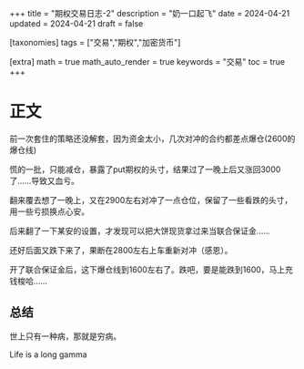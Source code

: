 +++
title = "期权交易日志-2"
description = "奶一口起飞"
date = 2024-04-21
updated = 2024-04-21
draft = false

[taxonomies]
tags = ["交易","期权","加密货币"]

[extra]
math = true
math_auto_render = true
keywords = "交易"
toc = true
+++

# 正文

前一次套住的策略还没解套，因为资金太小，几次对冲的合约都差点爆仓(2600的爆仓线)

慌的一批，只能减仓，暴露了put期权的头寸，结果过了一晚上后又涨回3000了……导致又血亏。

翻来覆去想了一晚上，又在2900左右对冲了一点仓位，保留了一些看跌的头寸，用一些亏损换点心安。

后来翻了一下某安的设置，才发现可以把大饼现货拿过来当联合保证金……

还好后面又跌下来了，果断在2800左右上车重新对冲（感恩）。

开了联合保证金后，这下爆仓线到1600左右了。跌吧，要是能跌到1600，马上充钱梭哈……

## 总结

世上只有一种病，那就是穷病。

Life is a long gamma

